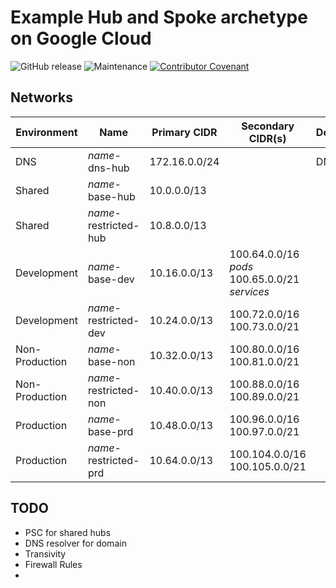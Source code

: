 # Example Hub and Spoke archetype on Google Cloud

![GitHub release](https://img.shields.io/github/v/release/memes/f5-google-hub-and-spoke?sort=semver)
![Maintenance](https://img.shields.io/maintenance/yes/2024)
[![Contributor Covenant](https://img.shields.io/badge/Contributor%20Covenant-2.1-4baaaa.svg)](CODE_OF_CONDUCT.md)
## Networks

|Environment|Name|Primary CIDR|Secondary CIDR(s)|Description|
|-|-|-|-|-|
|DNS|_name_-dns-hub|172.16.0.0/24||DNS Hub|
|Shared|_name_-base-hub|10.0.0.0/13|||
|Shared|_name_-restricted-hub|10.8.0.0/13|||
|Development|_name_-base-dev|10.16.0.0/13|100.64.0.0/16 *pods*</br>100.65.0.0/21 *services*||
|Development|_name_-restricted-dev|10.24.0.0/13|100.72.0.0/16</br>100.73.0.0/21||
|Non-Production|_name_-base-non|10.32.0.0/13|100.80.0.0/16</br>100.81.0.0/21||
|Non-Production|_name_-restricted-non|10.40.0.0/13|100.88.0.0/16</br>100.89.0.0/21||
|Production|_name_-base-prd|10.48.0.0/13|100.96.0.0/16</br>100.97.0.0/21||
|Production|_name_-restricted-prd|10.64.0.0/13|100.104.0.0/16</br>100.105.0.0/21||

## TODO

* PSC for shared hubs
* DNS resolver for domain
* Transivity
* Firewall Rules
*
